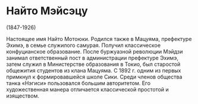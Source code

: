 # Найто Мэйсэцу

(1847-1926) 

Настоящее имя Найто Мотоюки. Родился также в Мацуяма, префектуре Эхимэ, в семье служилого самурая. Получил классическое конфуцианское образование. После буржуазной революции Мэйдзи занимал ответственный пост в администрации префектуре Эхимэ, затем служил в Министерстве образования в Токио, был старостой общежития студентов из клана Мацуяма. С 1892 г. одним из первых примкнул к формировавшейся школе Сики. Среди членов общества танка «Нэгиси» пользовался большим авторитетом. Его художественная манера отличается классической простотой и изяществом.